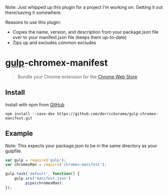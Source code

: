 Note: Just whipped up this plugin for a project I'm working on. Getting it out there/saving it somewhere.

Reasons to use this plugin:

* Copies the name, version, and description from your package.json file over to your manifest.json file (keeps them up-to-date)
* Zips up and excludes common excludes

# [gulp](https://github.com/wearefractal/gulp)-chromex-manifest

> Bundle your Chrome extension for the [Chrome Web Store](https://chrome.google.com/webstore)


## Install

Install with npm from [GitHub](https://github.com/derrickorama/gulp-chromex-manifest)

```
npm install --save-dev https://github.com/derrickorama/gulp-chromex-manifest.git
```


## Example

Note: This expects your package.json to be in the same directory as your gulpfile.

```js
var gulp = require('gulp');
var chromexMan = require('chromex-manifest');

gulp.task('default', function() {
    gulp.src('manifest.json')
        .pipe(chromexMan);
});
```